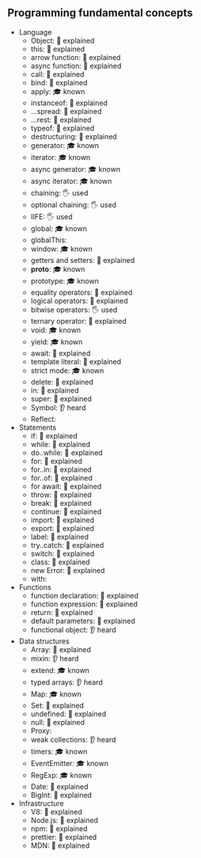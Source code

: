 ## Programming fundamental concepts

- Language
  - Object: 🙋 explained
  - this: 🙋 explained
  - arrow function: 🙋 explained
  - async function: 🙋 explained
  - call: 🙋 explained
  - bind: 🙋 explained
  - apply: 🎓 known
  - instanceof: 🙋 explained
  - ...spread: 🙋 explained
  - ...rest: 🙋 explained
  - typeof: 🙋 explained
  - destructuring: 🙋 explained
  - generator: 🎓 known
  - iterator: 🎓 known
  - async generator: 🎓 known
  - async iterator: 🎓 known
  - chaining: 🖐️ used
  - optional chaining: 🖐️ used
  - IIFE: 🖐️ used
  - global: 🎓 known
  - globalThis:
  - window: 🎓 known
  - getters and setters: 🙋 explained
  - __proto__: 🎓 known
  - prototype: 🎓 known
  - equality operators: 🙋 explained
  - logical operators: 🙋 explained
  - bitwise operators: 🖐️ used
  - ternary operator: 🙋 explained
  - void: 🎓 known
  - yield: 🎓 known
  - await: 🙋 explained
  - template literal: 🙋 explained
  - strict mode: 🎓 known
  - delete: 🙋 explained
  - in: 🙋 explained
  - super: 🙋 explained
  - Symbol: 👂 heard
  - Reflect:
- Statements
  - if: 🙋 explained
  - while: 🙋 explained
  - do..while: 🙋 explained
  - for: 🙋 explained
  - for..in: 🙋 explained
  - for..of: 🙋 explained
  - for await: 🙋 explained
  - throw: 🙋 explained
  - break: 🙋 explained
  - continue: 🙋 explained
  - import: 🙋 explained
  - export: 🙋 explained
  - label: 🙋 explained
  - try..catch: 🙋 explained
  - switch: 🙋 explained
  - class: 🙋 explained
  - new Error: 🙋 explained
  - with:
- Functions
  - function declaration: 🙋 explained
  - function expression: 🙋 explained
  - return: 🙋 explained
  - default parameters: 🙋 explained
  - functional object: 👂 heard
- Data structures
  - Array: 🙋 explained
  - mixin: 👂 heard
  - extend: 🎓 known
  - typed arrays: 👂 heard
  - Map: 🎓 known
  - Set: 🙋 explained
  - undefined: 🙋 explained
  - null: 🙋 explained
  - Proxy: 
  - weak collections: 👂 heard
  - timers: 🎓 known
  - EventEmitter: 🎓 known
  - RegExp: 🎓 known
  - Date: 🙋 explained
  - BigInt: 🙋 explained
- Infrastructure
  - V8: 🙋 explained
  - Node.js: 🙋 explained
  - npm: 🙋 explained
  - prettier: 🙋 explained
  - MDN: 🙋 explained
